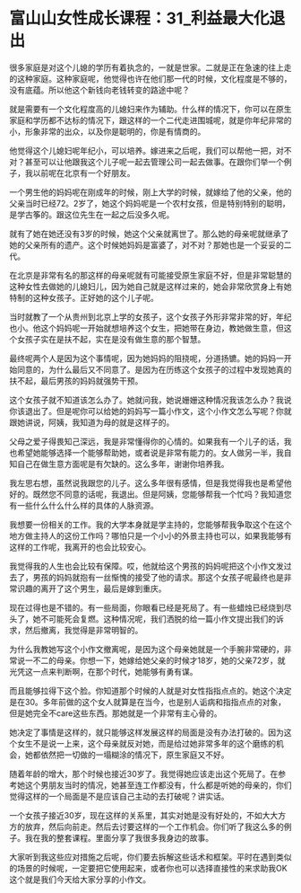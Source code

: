 # 富山山女性成长课程：31_利益最大化退出

很多家庭是对这个儿媳的学历有着执念的，一就是世家。二就是正在急速的往上走的这种家庭。这种家庭呢，他觉得也许在他们那一代的时候，文化程度是不够的，没有底蕴。所以他这个新钱向老钱转变的路途中呢？

就是需要有一个文化程度高的儿媳妇来作为辅助。什么样的情况下，你可以在原生家庭和学历都不达标的情况下，跟这样的一个二代走进围城呢，就是你年纪非常的小，形象非常的出众，以及你是聪明的，你是有情商的。

他觉得这个儿媳妇呢年纪小，可以培养。嫁进来之后呢，我们可以帮他一把，对不对？甚至可以让他跟我这个儿子呢一起去管理公司一起去做事。在跟你们举一个例子，我以前呢在北京有一个好朋友。

一个男生他的妈妈呢在刚成年的时候，刚上大学的时候，就嫁给了他的父亲，他的父亲当时已经72。2岁了，她这个妈妈呢是一个农村女孩，但是特别特别的聪明，是学古筝的。跟这位先生在一起之后没多久呢。

就有了她在她还没有3岁的时候，她这个父亲就离世了。那么她的母亲呢就继承了她的父亲所有的遗产。这个时候她妈妈是富婆了，对不对？那她也是一个妥妥的二代。

在北京是非常有名的那这样的母亲呢就有可能接受原生家庭不好，但是非常聪慧的这种女性去做她的儿媳妇儿，因为她自己就是这样过来的，她会非常欣赏身上有她特制的这种女孩子。正好她的这个儿子呢。

当时就教了一个从贵州到北京上学的女孩子，这个女孩子外形非常非常的好，年纪也小。他这个妈妈呢一开始就想培养这个女生，把她带在身边，教她做生意，但这个女孩子实在是扶不起，实在是没有做生意的那个智慧。

最终呢两个人是因为这个事情呢，因为她妈妈的阻挠呢，分道扬镳。她的妈妈一开始同意的，为什么最后又不同意了。是因为在历练这个女孩子的过程中发现她真的扶不起，最后男孩的妈妈就强势干预。

这个女孩子就不知道该怎么办了。她就问我，她说姗姗这种情况我该怎么办？我说你该退出了。但是呢你可以给她的妈妈写一篇小作文，这个小作文怎么写呢？你就跟她讲说，阿姨，我知道为母的就是这样子的。

父母之爱子得畏知己深远，我是非常懂得你的心情的。如果我有一个儿子的话，我也希望她能够选择一个能够帮助她，或者说是非常有能力的。女人做另一半，我自知自己在做生意方面呢是有欠缺的。这么多年，谢谢你培养我。

我左思右想，虽然说我跟您的儿子。这么多年很有感情，但是我觉得我也是希望他好的。既然您不同意的话呢，我退出。但是阿姨，您能够帮我一个忙吗？我知道您有一些什么什么什么样的具体的人脉资源。

我想要一份相关的工作。我的大学本身就是学主持的，您能够帮我争取这个在这个地方做主持人的这份工作吗？哪怕只是一个小小的外景主持也可以，如果我能够有这样的工作呢，我离开的也会比较安心。

我觉得我的人生也会比较有保障。哎，他就给这个男孩的妈妈呢把这个小作文发过去了，男孩的妈妈就抱有一丝惭愧的接受了他的请求。那这个女孩子呢最终也是非常识趣的离开了这个男生，最后是嫁到重庆。

现在过得也是不错的。有一些局面，你眼看已经是死局了。有一些蜡烛已经烧到尽头了，她不可能死会复燃。这种情况呢，我们洒脱的给一篇小作文提出我们的诉求，然后撤离，我觉得是非常明智的。

为什么我教她写这个小作文撤离呢，是因为这个母亲她就是一个手腕非常硬的，非常说一不二的母亲。你想一下，她嫁给她父亲的时候才18岁，她的父亲72岁，就光凭这一点来判断啊，在那个时代，她能够有勇有谋。

而且能够拉得下这个脸。你知道那个时候的人就是对女性指指点点的。她这个决定是在30。多年前做的这个女人就算是在当今，也是别人诟病和指指点点的对象，但是她完全不care这些东西。那她就是一个非常有主心骨的。

她决定了事情是这样的，就只能够这样发展这样的局面是没有办法打破的。因为这个女生不是说一上来，这个母亲就反对她，而是给过她非常多年的这个磨练的机会，她都依然把一切做的一塌糊涂的情况下，原生家庭又不好。

随着年龄的增大，那个时候也接近30岁了。我觉得她应该走出这个死局了。在参考她这个男朋友当时的情况，她甚至连工作都没有，什么都是听她的母亲的，你们觉得这样的一个局面是不是应该自己主动的去打破呢？讲实话。

一个女孩子接近30岁，现在这样的关系里，其实对她是没有好处的，不如大大方方的放弃，然后向前走。然后去讨要这样的一个工作机会。你们听了我这么多的例子。我在我的整套课程。里面分享了我很多我身边的故事。

大家听到我这些应对措施之后呢，你们要去拆解这些话术和框架。平时在遇到类似的场景的时候呢，一定要把它使用起来，或者你也可以选择直接性的来求助我OK这个就是我们今天给大家分享的小作文。

